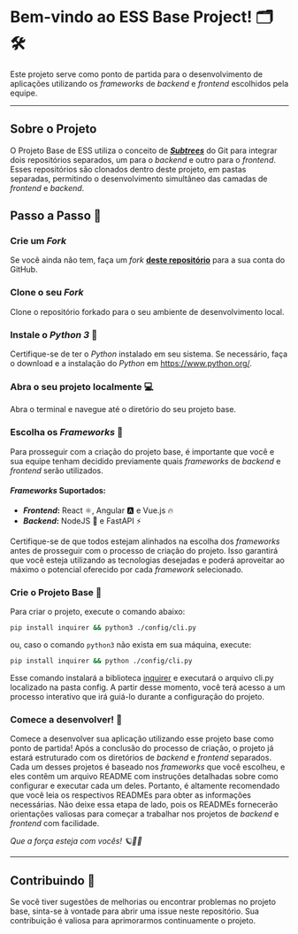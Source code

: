 # Bem-vindo ao ESS Base Project! 🗂  🛠

Este projeto serve como ponto de partida para o desenvolvimento de aplicações utilizando os *frameworks* de *backend* e *frontend* escolhidos pela equipe.

---

## Sobre o Projeto

O Projeto Base de ESS utiliza o conceito de ***[Subtrees]('https://www.atlassian.com/br/git/tutorials/git-subtree')*** do Git para integrar dois repositórios separados, um para o *backend* e outro para o *frontend*. Esses repositórios são clonados dentro deste projeto, em pastas separadas, permitindo o desenvolvimento simultâneo das camadas de *frontend* e *backend*.


## Passo a Passo 🚶

### Crie um *Fork* 

Se você ainda não tem, faça um *fork* **[deste repositório](https://github.com/Software-Engineering-Assistantship/ess-base-project)** para a sua conta do GitHub.

### Clone o seu *Fork* 

Clone o repositório forkado para o seu ambiente de desenvolvimento local.
### Instale o *Python 3* 🐍

Certifique-se de ter o *Python* instalado em seu sistema. Se necessário, faça o download e a instalação do *Python* em https://www.python.org/.

### Abra o seu projeto localmente 💻

Abra o terminal e navegue até o diretório do seu projeto base.

### Escolha os *Frameworks* 📝

Para prosseguir com a criação do projeto base, é importante que você e sua equipe tenham decidido previamente quais *frameworks* de *backend* e *frontend* serão utilizados. 

#### *Frameworks* Suportados:

- ***Frontend*:** React ⚛️, Angular 🅰️ e Vue.js 🔥
- ***Backend*:** NodeJS 🚀 e FastAPI ⚡️

Certifique-se de que todos estejam alinhados na escolha dos *frameworks* antes de prosseguir com o processo de criação do projeto. Isso garantirá que você esteja utilizando as tecnologias desejadas e poderá aproveitar ao máximo o potencial oferecido por cada *framework* selecionado.

### Crie o Projeto Base 📁

Para criar o projeto, execute o comando abaixo:
```sh
pip install inquirer && python3 ./config/cli.py

```
ou, caso o comando ```python3``` não exista em sua máquina, execute:

```sh
pip install inquirer && python ./config/cli.py
```

Esse comando instalará a biblioteca [inquirer](https://python-inquirer.readthedocs.io/en/latest/) e executará o arquivo cli.py localizado na pasta config. A partir desse momento, você terá acesso a um processo interativo que irá guiá-lo durante a configuração do projeto.

### Comece a desenvolver! 🚀

Comece a desenvolver sua aplicação utilizando esse projeto base como ponto de partida!
Após a conclusão do processo de criação, o projeto já estará estruturado com os diretórios de *backend* e *frontend* separados. Cada um desses projetos é baseado nos *frameworks* que você escolheu, e eles contêm um arquivo README com instruções detalhadas sobre como configurar e executar cada um deles. Portanto, é altamente recomendado que você leia os respectivos READMEs para obter as informações necessárias. Não deixe essa etapa de lado, pois os READMEs fornecerão orientações valiosas para começar a trabalhar nos projetos de *backend* e *frontend* com facilidade.

*Que a força esteja com vocês! 🪐💪✨*

---
## Contribuindo 🤝

Se você tiver sugestões de melhorias ou encontrar problemas no projeto base, sinta-se à vontade para abrir uma issue neste repositório. Sua contribuição é valiosa para aprimorarmos continuamente o projeto.
